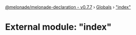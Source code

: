 [@melonade/melonade-declaration - v0.7.7](../README.md) › [Globals](../globals.md) › ["index"](_index_.md)

# External module: "index"


